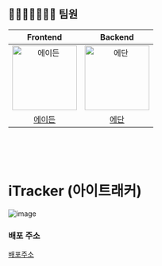 ## 👩‍👦‍👦👨‍👨‍👧‍👧 팀원

|                                         Frontend                                          |                                         Backend                                          |
| :---------------------------------------------------------------------------------------: | :--------------------------------------------------------------------------------------: |
| <img src="https://avatars.githubusercontent.com/u/62369936?v=4" width=130px alt="에이든"> | <img src="https://avatars.githubusercontent.com/u/83010167?v=4" width=130px alt="에단"/> |
|                           [에이든](https://github.com/gyeongza)                           |                           [에단](https://github.com/cookienc)                            |

<br><br><br>

# iTracker (아이트래커)
![image](https://github.com/i-Tracker/frontend/assets/62369936/e1b6647d-b9d4-40df-925e-e657f888cded)

### 배포 주소
[배포주소](https://itracker.info)
